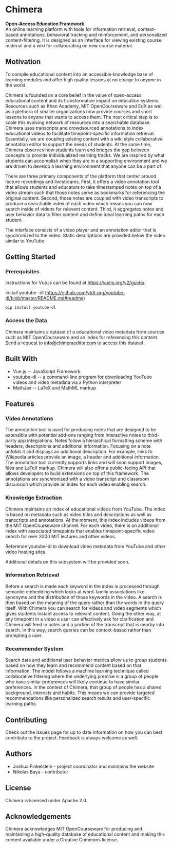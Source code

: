 # Chimera
**Open-Access Education Framework** \
An online learning platform with tools for information retrieval, context-based annotations, behavioral tracking and reinforcement, and personalized content-filtering. It is designed as an interface for viewing existing course material and a wiki for collaborating on new course material.

## Motivation
To compile educational content into an accessible knowledge base of learning modules and offer high quality lessons at no charge to anyone in the world.

Chimera is founded on a core belief in the value of open-access educational content and its transformative impact on education systems. Resources such as Khan Academy, MIT OpenCourseware and EdX as well as a plethora of smaller organizations now provide courses and short lessons to anyone that wants to access them. The next critical step is to scale this evolving network of resources into a searchable database. Chimera uses transcripts and crowdsourced annotations to index educational videos to facilitate timepoint-specific information retrieval. Essentially, we are coupling existing content with a wiki style collaborative annotation editor to support the needs of students. At the same time, Chimera observes how students learn and bridges the gap between concepts to provide individualized learning tracks. We are inspired by what students can accomplish when they are in a supporting environment and we are driven to develop a learning environment that anyone can be a part of.

There are three primary components of the platform that center around lecture recordings and livestreams. First, it offers a video annotation tool that allows students and educators to take timestamped notes on top of a video stream such that those notes serve as bookmarks for referencing the original content. Second, those notes are coupled with video transcripts to produce a searchable index of each video which means you can now search inside of videos for relevant content. Third, it aggregates notes and user behavior data to filter content and define ideal learning paths for each student.

The interface consists of a video player and an annotation editor that is synchronized to the video. Static descriptions are provided below the video similar to YouTube.

## Getting Started

### Prerequisites
Instructions for Vue.js can be found at https://vuejs.org/v2/guide/.

Install youtube -dl (https://github.com/ytdl-org/youtube-dl/blob/master/README.md#readme)
```
pip install youtube-dl
```

### Access the Data
Chimera maintains a dataset of a educational video metadata from sources such as MIT OpenCourseware and an index for referencing this content. Send a request to info@chimeraeditor.com to access this dataset.

## Built With
* Vue.js -- JavaScript Framework
* youtube-dl -- a command-line program for downloading YouTube videos and video metadata via a Python interpreter
* MathJax -- LaTeX and MathML markup

## Features

### Video Annotations
The annotation tool is used for producing notes that are designed to be extensible with potential add-ons ranging from interactive notes to third-party app integrations. Notes follow a hierarchical formatting scheme with headers, descriptions and additional information. Focusing on a note unfolds it and displays an additional description. For example, links to Wikipedia articles provide an image, a header and additional information. The annotation tool currently supports links and will soon support images, files and LaTeX markup. Chimera will also offer a public-facing API that allows developers to build extensions on top of this framework. The annotations are synchronized with a video transcript and classroom discussion which provide an index for each video enabling search.

### Knowledge Extraction
Chimera maintains an index of educational videos from YouTube. The index is based on metadata such as video titles and descriptions as well as transcripts and annotations. At the moment, this index includes videos from the MIT OpenCourseware channel. For each video, there is an additional index with associated timepoints that enables timepoint-specific video search for over 2000 MIT lectures and other videos.

Reference youtube-dl to download video metadata from YouTube and other video hosting sites.

Additional details on this subsystem will be provided soon.

### Information Retrieval
Before a search is made each keyword in the index is processed through semantic embedding which looks at word-family associations like synonyms and the distribution of those keywords in the video. A search is then based on the meaning of the query rather than the words in the query itself. With Chimera you can search for videos and video segments which gives students instant access to relevant content. Going the other way, at any timepoint in a video a user can effectively ask for clarification and Chimera will feed in notes and a portion of the transcript that is nearby into search. In this way, search queries can be context-based rather than prompting a user.

### Recommender System
Search data and additional user behavior metrics allow us to group students based on how they learn and recommend content based on that information. The model follows a machine learning technique called collaborative filtering where the underlying premise is a group of people who have similar preferences will likely continue to have similar preferences. In the context of Chimera, that group of people has a shared background, interests and habits. This means we can provide targeted recommendations like personalized search results and user-specific learning paths.

## Contributing
Check out the issues page for up to date information on how you can best contribute to the project. Feedback is always welcome as well.

## Authors
* Joshua Finkelstein - project coordinator and maintains the website
* Nikolas Baya - contributor

## License
Chimera is licensed under Apache 2.0.

## Acknowledgements
Chimera acknowledges MIT OpenCourseware for producing and maintaining a high-quality database of educational content and making this content available under a Creative Commons license.
